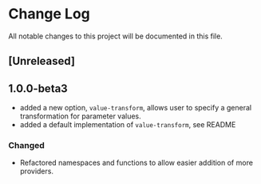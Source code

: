 # Change Log
All notable changes to this project will be documented in this file.

## [Unreleased]

## 1.0.0-beta3

- added a new option, `value-transform`, allows user to specify a general transformation for parameter values.
- added a default implementation of `value-transform`, see README

### Changed

- Refactored namespaces and functions to allow easier addition of more providers.
